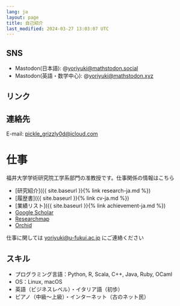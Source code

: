 ```yaml
---
lang: ja
layout: page
title: 自己紹介
last_modified: 2024-03-27 13:03:07 UTC
---
```


## SNS
- Mastodon(日本語): @yoriyuki@mathstodon.social
- Mastodon(英語・数学中心): @yoriyuki@mathstodon.xyz

## リンク

## 連絡先

E-mail: pickle_grizzly0d@icloud.com

# 仕事

福井大学学術研究院工学系部門の准教授です。仕事関係の情報はこちら

- [研究紹介]({{ site.baseurl }}{% link research-ja.md %})
- [履歴書]({{ site.baseurl }}{% link cv-ja.md %})
- [業績リスト]({{ site.baseurl }}{% link achievement-ja.md %})
- [Google Scholar](http://scholar.google.co.jp/citations?user=lL_rG2gAAAAJ&hl=ja&oi=ao)
- [Researchmap](https://researchmap.jp/yoriyuki)
- [Orchid](https://orcid.org/0000-0003-2096-677X)

仕事に関しては yoriyuki@u-fukui.ac.jp にご連絡ください

## スキル

- プログラミング言語：Python, R, Scala, C++,  Java, Ruby, OCaml
- OS：Linux, macOS
- 英語（ビジネスレベル）・イタリア語（初歩）
- ピアノ（中級〜上級）・インターネット（古のネット民）

